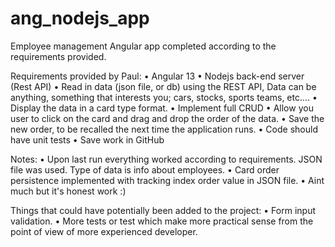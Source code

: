 # ang_nodejs_app
Employee management Angular app completed according to the requirements provided.

Requirements provided by Paul:
•	Angular 13
•	Nodejs back-end server (Rest API)
•	Read in data (json file, or db) using the REST API, Data can be anything, something that interests you; cars, stocks, sports teams, etc.…
•	Display the data in a card type format.
•	Implement full CRUD
•	Allow you user to click on the card and drag and drop the order of the data.
•	Save the new order, to be recalled the next time the application runs.
•	Code should have unit tests
•	Save work in GitHub

Notes:
•	Upon last run everything worked according to requirements. JSON file was used. Type of data is info about employees.
•	Card order persistence implemented with tracking index order value in JSON file.
•	Aint much but it's honest work :)

Things that could have potentially been added to the project:
•	Form input validation.
•	More tests or test which make more practical sense from the point of view of more experienced developer.
